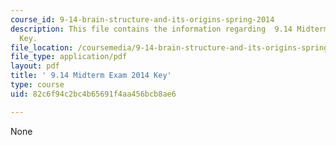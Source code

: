 ```yaml
---
course_id: 9-14-brain-structure-and-its-origins-spring-2014
description: This file contains the information regarding  9.14 Midterm Exam 2014
  Key.
file_location: /coursemedia/9-14-brain-structure-and-its-origins-spring-2014/82c6f94c2bc4b65691f4aa456bcb8ae6_MIT9_14S14_MidtermExam.pdf
file_type: application/pdf
layout: pdf
title: ' 9.14 Midterm Exam 2014 Key'
type: course
uid: 82c6f94c2bc4b65691f4aa456bcb8ae6

---
```

None